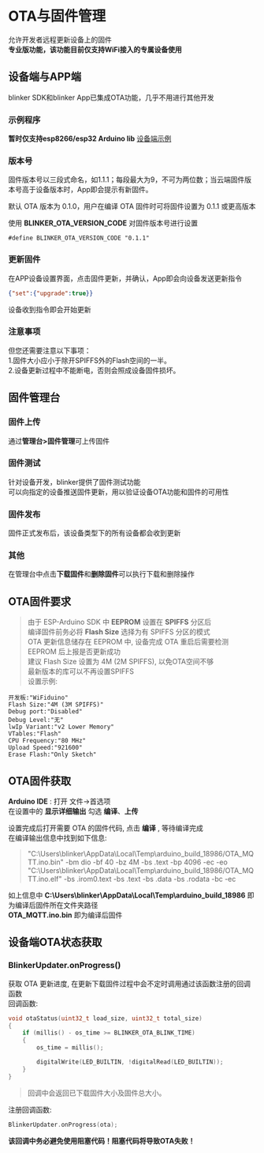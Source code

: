 # OTA与固件管理  
允许开发者远程更新设备上的固件  
**专业版功能，该功能目前仅支持WiFi接入的专属设备使用**  

## 设备端与APP端  
blinker SDK和blinker App已集成OTA功能，几乎不用进行其他开发  

### 示例程序  
**暂时仅支持esp8266/esp32 Arduino lib**
[设备端示例](https://github.com/blinker-iot/blinker-library/blob/master/examples/Blinker_OTA/OTA_WiFi/OTA_WiFi.ino)  

### 版本号  
固件版本号以三段式命名，如1.1.1；每段最大为9，不可为两位数；当云端固件版本号高于设备版本时，App即会提示有新固件。  

默认 OTA 版本为 0.1.0，用户在编译 OTA 固件时可将固件设置为 0.1.1 或更高版本  

使用 **BLINKER_OTA_VERSION_CODE** 对固件版本号进行设置
```
#define BLINKER_OTA_VERSION_CODE "0.1.1"
```

### 更新固件  
在APP设备设置界面，点击固件更新，并确认，App即会向设备发送更新指令
```json
{"set":{"upgrade":true}}
```
设备收到指令即会开始更新  

### 注意事项  
但您还需要注意以下事项：  
1.固件大小应小于除开SPIFFS外的Flash空间的一半。  
2.设备更新过程中不能断电，否则会照成设备固件损坏。  

## 固件管理台  
### 固件上传  
通过**管理台>固件管理**可上传固件  

### 固件测试  
针对设备开发，blinker提供了固件测试功能  
可以向指定的设备推送固件更新，用以验证设备OTA功能和固件的可用性   

### 固件发布  
固件正式发布后，该设备类型下的所有设备都会收到更新  

### 其他  
在管理台中点击**下载固件**和**删除固件**可以执行下载和删除操作  

## OTA固件要求
> 由于 ESP-Arduino SDK 中 **EEPROM** 设置在 **SPIFFS** 分区后  
> 编译固件前务必将 **Flash Size** 选择为有 SPIFFS 分区的模式  
> OTA 更新信息储存在 EEPROM 中, 设备完成 OTA 重启后需要检测 EEPROM 后上报是否更新成功  
> 建议 Flash Size 设置为 4M (2M SPIFFS), 以免OTA空间不够  
最新版本的库可以不再设置SPIFFS  
设置示例:  
```
开发板:"WiFiduino"
Flash Size:"4M (3M SPIFFS)"
Debug port:"Disabled"
Debug Level:"无"
lwIp Variant:"v2 Lower Memory"
VTables:"Flash"
CPU Frequency:"80 MHz"
Upload Speed:"921600"
Erase Flash:"Only Sketch"
```

## OTA固件获取
**Arduino IDE** : 打开 文件->首选项  
在设置中的 **显示详细输出** 勾选 **编译**、**上传**  

设置完成后打开需要 OTA 的固件代码, 点击 **编译** , 等待编译完成  
在编译输出信息中找到如下信息:

> "C:\\Users\\blinker\\AppData\\Local\\Temp\\arduino_build_18986/OTA_MQTT.ino.bin" -bm dio -bf 40 -bz 4M -bs .text -bp 4096 -ec -eo  
> "C:\\Users\\blinker\\AppData\\Local\\Temp\\arduino_build_18986/OTA_MQTT.ino.elf" -bs .irom0.text -bs .text -bs .data -bs .rodata -bc -ec  

如上信息中 **C:\\Users\\blinker\\AppData\\Local\\Temp\\arduino_build_18986** 即为编译后固件所在文件夹路径  
**OTA_MQTT.ino.bin** 即为编译后固件  

## 设备端OTA状态获取
### BlinkerUpdater.onProgress()
获取 OTA 更新进度, 在更新下载固件过程中会不定时调用通过该函数注册的回调函数  
回调函数:
```cpp
void otaStatus(uint32_t load_size, uint32_t total_size)
{
    if (millis() - os_time >= BLINKER_OTA_BLINK_TIME)
    {
        os_time = millis();

        digitalWrite(LED_BUILTIN, !digitalRead(LED_BUILTIN));
    }
}
```
> 回调中会返回已下载固件大小及固件总大小。  

注册回调函数:
```cpp
BlinkerUpdater.onProgress(ota);
```

**该回调中务必避免使用阻塞代码！阻塞代码将导致OTA失败！**  
